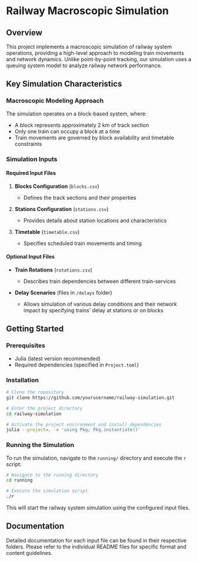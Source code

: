 # Railway Macroscopic Simulation

## Overview

This project implements a macroscopic simulation of railway system operations, providing a high-level approach to modeling train movements and network dynamics. Unlike point-by-point tracking, our simulation uses a queuing system model to analyze railway network performance.

## Key Simulation Characteristics

### Macroscopic Modeling Approach

The simulation operates on a block-based system, where:
- A block represents approximately 2 km of track section
- Only one train can occupy a block at a time
- Train movements are governed by block availability and timetable constraints

### Simulation Inputs

#### Required Input Files

1. **Blocks Configuration** (`blocks.csv`)
   - Defines the track sections and their properties

2. **Stations Configuration** (`stations.csv`)
   - Provides details about station locations and characteristics

3. **Timetable** (`timetable.csv`)
   - Specifies scheduled train movements and timing

#### Optional Input Files

- **Train Rotations** (`rotations.csv`)
  - Describes train dependencies between different train-services

- **Delay Scenarios** (files in `/delays` folder)
  - Allows simulation of various delay conditions and their network impact by specifying trains' delay at stations or on blocks

## Getting Started

### Prerequisites

- Julia (latest version recommended)
- Required dependencies (specified in `Project.toml`)

### Installation

```bash
# Clone the repository
git clone https://github.com/yourusername/railway-simulation.git

# Enter the project directory
cd railway-simulation

# Activate the project environment and install dependencies
julia --project=. -e 'using Pkg; Pkg.instantiate()'
```

### Running the Simulation

To run the simulation, navigate to the `running/` directory and execute the `r` script:

```bash
# Navigate to the running directory
cd running

# Execute the simulation script
./r
```

This will start the railway system simulation using the configured input files.

## Documentation

Detailed documentation for each input file can be found in their respective folders. Please refer to the individual README files for specific format and content guidelines.

<!--
## Contributing

We welcome contributions! Please read our [CONTRIBUTING.md](CONTRIBUTING.md) for details on our code of conduct and the process for submitting pull requests.

## License

[Specify your project's license, e.g., MIT License]

## Acknowledgments

- [List any references, inspirations, or acknowledgments]

-->
